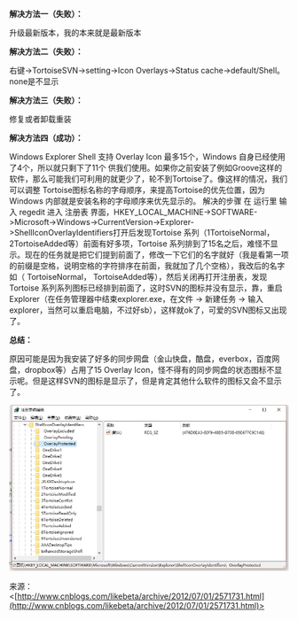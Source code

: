 **解决方法一（失败）：**

升级最新版本，我的本来就是最新版本

**解决方法二（失败）：**

右键->TortoiseSVN->setting->Icon Overlays->Status cache->default/Shell。none是不显示

**解决方法三（失败）：**

修复或者卸载重装

**解决方法四（成功）：**

Windows Explorer Shell 支持 Overlay Icon 最多15个，Windows 自身已经使用了4个，所以就只剩下了11个 供我们使用。如果你之前安装了例如Groove这样的软件，那么可能我们可利用的就更少了，轮不到Tortoise了。像这样的情况，我们可以调整 Tortoise图标名称的字母顺序，来提高Tortoise的优先位置，因为Windows 内部就是安装名称的字母顺序来优先显示的。 解决的步骤 在 运行里 输入 regedit 进入 注册表 界面，HKEY_LOCAL_MACHINE->SOFTWARE->Microsoft->Windows->CurrentVersion->Explorer->ShellIconOverlayIdentifiers打开后发现Tortoise 系列（1TortoiseNormal，2TortoiseAdded等）前面有好多项，Tortoise 系列排到了15名之后，难怪不显示。现在的任务就是把它们提到前面了，修改一下它们的名字就好（我是看第一项的前缀是空格，说明空格的字符排序在前面，我就加了几个空格），我改后的名字如（ TortoiseNormal， TortoiseAdded等），然后关闭再打开注册表，发现Tortoise 系列系列图标已经排到前面了，这时SVN的图标并没有显示，靠，重启Explorer（在任务管理器中结束explorer.exe，在文件 -> 新建任务 -> 输入explorer，当然可以重启电脑，不过好sb），这样就ok了，可爱的SVN图标又出现了。

**总结：**

原因可能是因为我安装了好多的同步网盘（金山快盘，酷盘，everbox，百度网盘，dropbox等）占用了15 Overlay Icon，怪不得有的同步网盘的状态图标不显示呢。但是这样SVN的图标是显示了，但是肯定其他什么软件的图标又会不显示了。

![](../../media/C7C679CDBB798289B7EEA17A1CD5AD01.jpg)

来源： <[http://www.cnblogs.com/likebeta/archive/2012/07/01/2571731.html](http://www.cnblogs.com/likebeta/archive/2012/07/01/2571731.html)>
